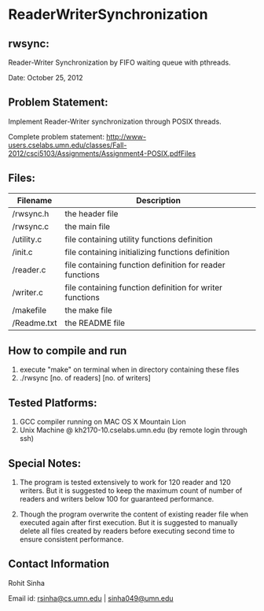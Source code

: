 ReaderWriterSynchronization
===========================
rwsync:
---------
Reader-Writer Synchronization by FIFO waiting queue with pthreads.

Date: October 25, 2012

Problem Statement:
------------------
Implement Reader-Writer synchronization through POSIX threads. 

Complete problem statement: 
http://www-users.cselabs.umn.edu/classes/Fall-2012/csci5103/Assignments/Assignment4-POSIX.pdfFiles

Files:
-----
Filename | Description 
----------|------------
/rwsync.h| the header file
/rwsync.c| the main file
/utility.c| file containing utility functions definition
/init.c| file containing initializing functions definition
/reader.c| file containing function definition for reader functions
/writer.c| file containing function definition for writer functions 
/makefile| the make file
/Readme.txt| the README file

How to compile and run
-----------------------
1. execute "make" on terminal when in directory containing these files
2. ./rwsync [no. of readers] [no. of writers]

Tested Platforms:
------------------
1. GCC compiler running on MAC OS X Mountain Lion 
2. Unix Machine @ kh2170-10.cselabs.umn.edu (by remote login through ssh)

Special Notes:
-------------
1. The program is tested extensively to work for 120 reader and 120 writers. But it is suggested to keep the maximum count of number of readers and writers below 100 for guaranteed performance.

2. Though the program overwrite the content of existing reader file when executed again after first execution. But it is suggested to manually delete all files created by readers before executing second time to ensure consistent performance.

Contact Information
--------------------
Rohit Sinha

Email id: rsinha@cs.umn.edu | sinha049@umn.edu
